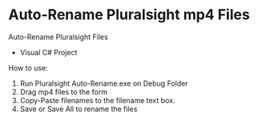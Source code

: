 # Auto-Rename Pluralsight mp4 Files
Auto-Rename Pluralsight Files
- Visual C# Project

How to use:
1. Run Pluralsight Auto-Rename.exe on Debug Folder
2. Drag mp4 files to the form
3. Copy-Paste filenames to the filename text box.
4. Save or Save All to rename the files
